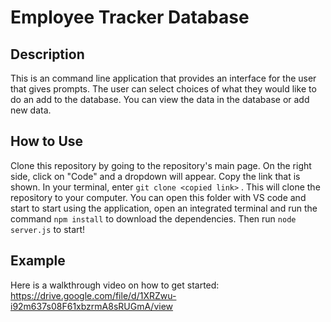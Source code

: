 # Employee Tracker Database

## Description
This is an command line application that provides an interface for the user that gives prompts. The user can select choices of what they would like to do an add to the database. You can view the data in the database or add new data.

## How to Use
Clone this repository by going to the repository's main page. On the right side, click on "Code" and a dropdown will appear. Copy the link that is shown. In your terminal, enter ``` git clone <copied link> ``` . This will clone the repository to your computer. You can open this folder with VS code and start to start using the application, open an integrated terminal and run the command ``` npm install ``` to download the dependencies. Then run ``` node server.js ``` to start!

## Example
Here is a walkthrough video on how to get started: https://drive.google.com/file/d/1XRZwu-i92m637s08F61xbzrmA8sRUGmA/view


